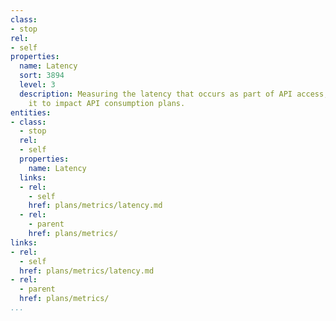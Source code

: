 ```yaml
---
class:
- stop
rel:
- self
properties:
  name: Latency
  sort: 3894
  level: 3
  description: Measuring the latency that occurs as part of API access, and allowing
    it to impact API consumption plans.
entities:
- class:
  - stop
  rel:
  - self
  properties:
    name: Latency
  links:
  - rel:
    - self
    href: plans/metrics/latency.md
  - rel:
    - parent
    href: plans/metrics/
links:
- rel:
  - self
  href: plans/metrics/latency.md
- rel:
  - parent
  href: plans/metrics/
...
```

